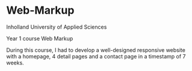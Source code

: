# Web-Markup
Inholland University of Applied Sciences 

Year 1 course Web Markup

During this course, I had to develop a  well-designed responsive website with a homepage, 4 detail pages and a contact page in a timestamp of 7 weeks.
